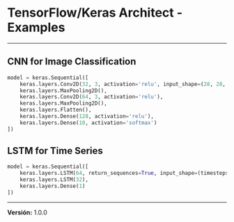 # TensorFlow/Keras Architect - Examples

---

## CNN for Image Classification

```python
model = keras.Sequential([
    keras.layers.Conv2D(32, 3, activation='relu', input_shape=(28, 28, 1)),
    keras.layers.MaxPooling2D(),
    keras.layers.Conv2D(64, 3, activation='relu'),
    keras.layers.MaxPooling2D(),
    keras.layers.Flatten(),
    keras.layers.Dense(128, activation='relu'),
    keras.layers.Dense(10, activation='softmax')
])
```

## LSTM for Time Series

```python
model = keras.Sequential([
    keras.layers.LSTM(64, return_sequences=True, input_shape=(timesteps, features)),
    keras.layers.LSTM(32),
    keras.layers.Dense(1)
])
```

---

**Versión:** 1.0.0
